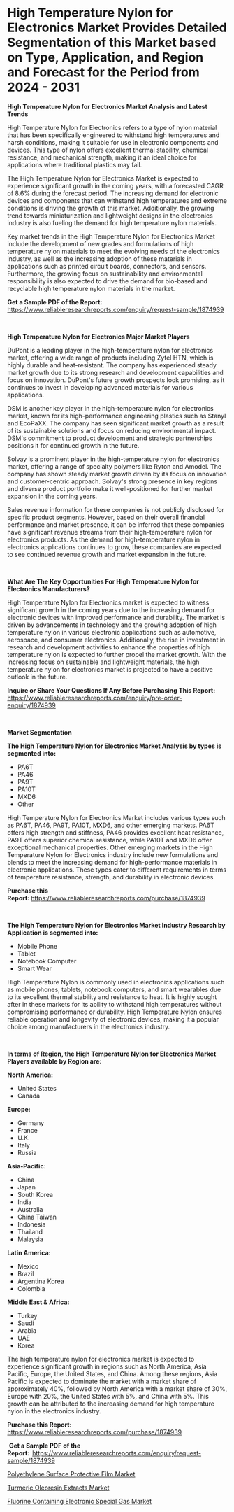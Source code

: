 <p><h1>High Temperature Nylon for Electronics Market Provides Detailed Segmentation of this Market based on Type, Application, and Region and Forecast for the Period from 2024 - 2031</h1></p><p><strong>High Temperature Nylon for Electronics Market Analysis and Latest Trends</strong></p>
<p><p>High Temperature Nylon for Electronics refers to a type of nylon material that has been specifically engineered to withstand high temperatures and harsh conditions, making it suitable for use in electronic components and devices. This type of nylon offers excellent thermal stability, chemical resistance, and mechanical strength, making it an ideal choice for applications where traditional plastics may fail.</p><p>The High Temperature Nylon for Electronics Market is expected to experience significant growth in the coming years, with a forecasted CAGR of 8.6% during the forecast period. The increasing demand for electronic devices and components that can withstand high temperatures and extreme conditions is driving the growth of this market. Additionally, the growing trend towards miniaturization and lightweight designs in the electronics industry is also fueling the demand for high temperature nylon materials.</p><p>Key market trends in the High Temperature Nylon for Electronics Market include the development of new grades and formulations of high temperature nylon materials to meet the evolving needs of the electronics industry, as well as the increasing adoption of these materials in applications such as printed circuit boards, connectors, and sensors. Furthermore, the growing focus on sustainability and environmental responsibility is also expected to drive the demand for bio-based and recyclable high temperature nylon materials in the market.</p></p>
<p><strong>Get a Sample PDF of the Report:&nbsp;</strong> <a href="https://www.reliableresearchreports.com/enquiry/request-sample/1874939">https://www.reliableresearchreports.com/enquiry/request-sample/1874939</a></p>
<p>&nbsp;</p>
<p><strong>High Temperature Nylon for Electronics Major Market Players</strong></p>
<p><p>DuPont is a leading player in the high-temperature nylon for electronics market, offering a wide range of products including Zytel HTN, which is highly durable and heat-resistant. The company has experienced steady market growth due to its strong research and development capabilities and focus on innovation. DuPont's future growth prospects look promising, as it continues to invest in developing advanced materials for various applications.</p><p>DSM is another key player in the high-temperature nylon for electronics market, known for its high-performance engineering plastics such as Stanyl and EcoPaXX. The company has seen significant market growth as a result of its sustainable solutions and focus on reducing environmental impact. DSM's commitment to product development and strategic partnerships positions it for continued growth in the future.</p><p>Solvay is a prominent player in the high-temperature nylon for electronics market, offering a range of specialty polymers like Ryton and Amodel. The company has shown steady market growth driven by its focus on innovation and customer-centric approach. Solvay's strong presence in key regions and diverse product portfolio make it well-positioned for further market expansion in the coming years.</p><p>Sales revenue information for these companies is not publicly disclosed for specific product segments. However, based on their overall financial performance and market presence, it can be inferred that these companies have significant revenue streams from their high-temperature nylon for electronics products. As the demand for high-temperature nylon in electronics applications continues to grow, these companies are expected to see continued revenue growth and market expansion in the future.</p></p>
<p>&nbsp;</p>
<p><strong>What Are The Key Opportunities For High Temperature Nylon for Electronics Manufacturers?</strong></p>
<p><p>High Temperature Nylon for Electronics market is expected to witness significant growth in the coming years due to the increasing demand for electronic devices with improved performance and durability. The market is driven by advancements in technology and the growing adoption of high temperature nylon in various electronic applications such as automotive, aerospace, and consumer electronics. Additionally, the rise in investment in research and development activities to enhance the properties of high temperature nylon is expected to further propel the market growth. With the increasing focus on sustainable and lightweight materials, the high temperature nylon for electronics market is projected to have a positive outlook in the future.</p></p>
<p><strong>Inquire or Share Your Questions If Any Before Purchasing This Report:</strong> <a href="https://www.reliableresearchreports.com/enquiry/pre-order-enquiry/1874939">https://www.reliableresearchreports.com/enquiry/pre-order-enquiry/1874939</a></p>
<p>&nbsp;</p>
<p><strong>Market Segmentation</strong></p>
<p><strong>The High Temperature Nylon for Electronics Market Analysis by types is segmented into:</strong></p>
<p><ul><li>PA6T</li><li>PA46</li><li>PA9T</li><li>PA10T</li><li>MXD6</li><li>Other</li></ul></p>
<p><p>High Temperature Nylon for Electronics Market includes various types such as PA6T, PA46, PA9T, PA10T, MXD6, and other emerging markets. PA6T offers high strength and stiffness, PA46 provides excellent heat resistance, PA9T offers superior chemical resistance, while PA10T and MXD6 offer exceptional mechanical properties. Other emerging markets in the High Temperature Nylon for Electronics industry include new formulations and blends to meet the increasing demand for high-performance materials in electronic applications. These types cater to different requirements in terms of temperature resistance, strength, and durability in electronic devices.</p></p>
<p><strong>Purchase this Report:&nbsp;</strong><a href="https://www.reliableresearchreports.com/purchase/1874939">https://www.reliableresearchreports.com/purchase/1874939</a></p>
<p>&nbsp;</p>
<p><strong>The High Temperature Nylon for Electronics Market Industry Research by Application is segmented into:</strong></p>
<p><ul><li>Mobile Phone</li><li>Tablet</li><li>Notebook Computer</li><li>Smart Wear</li></ul></p>
<p><p>High Temperature Nylon is commonly used in electronics applications such as mobile phones, tablets, notebook computers, and smart wearables due to its excellent thermal stability and resistance to heat. It is highly sought after in these markets for its ability to withstand high temperatures without compromising performance or durability. High Temperature Nylon ensures reliable operation and longevity of electronic devices, making it a popular choice among manufacturers in the electronics industry.</p></p>
<p>&nbsp;</p>
<p><strong>In terms of Region, the High Temperature Nylon for Electronics Market Players available by Region are:</strong></p>
<p>
    <p> <strong> North America: </strong>
        <ul>
            <li>United States</li>
            <li>Canada</li>
        </ul>
        </p> 
    <p> <strong> Europe: </strong>
        <ul>
            <li>Germany</li>
            <li>France</li>
            <li>U.K.</li>
            <li>Italy</li>
            <li>Russia</li>
        </ul>
        </p> 
    <p> <strong> Asia-Pacific: </strong>
        <ul>
            <li>China</li>
            <li>Japan</li>
            <li>South Korea</li>
            <li>India</li>
            <li>Australia</li>
            <li>China Taiwan</li>
            <li>Indonesia</li>
            <li>Thailand</li>
            <li>Malaysia</li>
        </ul>
        </p> 
    <p> <strong> Latin America: </strong>
        <ul>
            <li>Mexico</li>
            <li>Brazil</li>
            <li>Argentina Korea</li>
            <li>Colombia</li>
        </ul>
        </p> 
    <p> <strong> Middle East & Africa: </strong>
        <ul>
            <li>Turkey</li>
            <li>Saudi</li>
            <li>Arabia</li>
            <li>UAE</li>
            <li>Korea</li>
        </ul>
    </p>
    </p>
<p><p>The high temperature nylon for electronics market is expected to experience significant growth in regions such as North America, Asia Pacific, Europe, the United States, and China. Among these regions, Asia Pacific is expected to dominate the market with a market share of approximately 40%, followed by North America with a market share of 30%, Europe with 20%, the United States with 5%, and China with 5%. This growth can be attributed to the increasing demand for high temperature nylon in the electronics industry.</p></p>
<p><strong>Purchase this Report: </strong><a href="https://www.reliableresearchreports.com/purchase/1874939">https://www.reliableresearchreports.com/purchase/1874939</a></p>
<p>&nbsp;<strong>Get a Sample PDF of the Report:&nbsp;&nbsp;</strong><a href="https://www.reliableresearchreports.com/enquiry/request-sample/1874939">https://www.reliableresearchreports.com/enquiry/request-sample/1874939</a></p>
<p><strong></strong></p>
<p><p><a href="https://github.com/pjcfca/Market-Research-Report-List-1/blob/main/polyethylene-surface-protective-film-market.md">Polyethylene Surface Protective Film Market</a></p><p><a href="https://github.com/wusalecollins540tpqoz/Market-Research-Report-List-1/blob/main/turmeric-oleoresin-extracts-market.md">Turmeric Oleoresin Extracts Market</a></p><p><a href="https://github.com/kathiaseamanalvaradovlprc2h/Market-Research-Report-List-1/blob/main/fluorine-containing-electronic-special-gas-market.md">Fluorine Containing Electronic Special Gas Market</a></p></p>